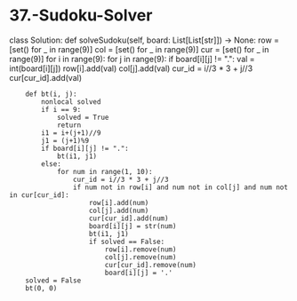 # 37.-Sudoku-Solver
class Solution:
    def solveSudoku(self, board: List[List[str]]) -> None:
        row = [set() for _ in range(9)]
        col = [set() for _ in range(9)]
        cur = [set() for _ in range(9)]
        for i in range(9):
            for j in range(9):
                if board[i][j] != ".":
                    val = int(board[i][j])
                    row[i].add(val)
                    col[j].add(val)
                    cur_id = i//3 * 3 + j//3
                    cur[cur_id].add(val)
                    
        def bt(i, j):
            nonlocal solved 
            if i == 9:
                solved = True
                return
            i1 = i+(j+1)//9
            j1 = (j+1)%9
            if board[i][j] != ".":
                bt(i1, j1)
            else:
                for num in range(1, 10):
                    cur_id = i//3 * 3 + j//3
                    if num not in row[i] and num not in col[j] and num not in cur[cur_id]:
                        row[i].add(num)
                        col[j].add(num)
                        cur[cur_id].add(num)
                        board[i][j] = str(num)
                        bt(i1, j1)
                        if solved == False:
                            row[i].remove(num)
                            col[j].remove(num)
                            cur[cur_id].remove(num)
                            board[i][j] = '.'
        solved = False
        bt(0, 0)
